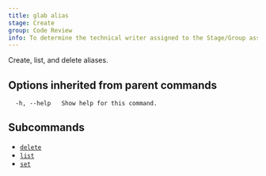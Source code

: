 ```yaml
---
title: glab alias
stage: Create
group: Code Review
info: To determine the technical writer assigned to the Stage/Group associated with this page, see https://about.gitlab.com/handbook/product/ux/technical-writing/#assignments
---
```


<!--
This documentation is auto generated by a script.
Please do not edit this file directly. Run `make gen-docs` instead.
-->

Create, list, and delete aliases.

## Options inherited from parent commands

```plaintext
  -h, --help   Show help for this command.
```

## Subcommands

- [`delete`](delete.md)
- [`list`](list.md)
- [`set`](set.md)
